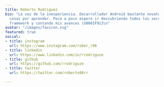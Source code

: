 ```yaml
---
title: Roberto Rodriguez
bio: "La voz de la inexperiencia. Desarrollador Android bastante novato y con muchas
  cosas por aprender. Poco a poco espero ir descubriendo todos los secretos de este
  framework y contando mis avances \U0001F913\n"
avatar: "/images/favicon.svg"
featured: true
social:
- title: instagram
  url: https://www.instagram.com/rober_r96
- title: linkedin
  url: https://www.linkedin.com/in/rrodriguze
- title: github
  url: https://github.com/rrodriguze
- title: twitter
  url: https://twitter.com/roberto96rr

---
```

